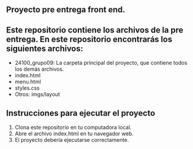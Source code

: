 
## Proyecto pre entrega front end.
## Este repositorio contiene los archivos de la pre entrega. En este repositorio encontrarás los siguientes archivos:
* 24100_grupo09: La carpeta principal del proyecto, que contiene todos los demás archivos.
* index.html
* menu.html
* styles.css
* Otros: imgs/layout
## Instrucciones para ejecutar el proyecto
1. Clona este repositorio en tu computadora local.
2. Abre el archivo index.html en tu navegador web.
3. El proyecto debería ejecutarse correctamente.
